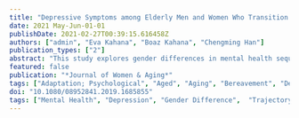 ```yaml
---
title: "Depressive Symptoms among Elderly Men and Women Who Transition to Widowhood: Comparisons with Long Term Married and Long Term Widowed over a 10-Year Period"
date: 2021 May-Jun-01-01
publishDate: 2021-02-27T00:39:15.616458Z
authors: ["admin", "Eva Kahana", "Boaz Kahana", "Chengming Han"]
publication_types: ["2"]
abstract: "This study explores gender differences in mental health sequelae of transition to widowhood among old-old retirement community dwellers. Data are based on a prospective panel survey of 748 older adults (mean age~=~78) with follow-ups over a 10-year period. Mixed-effects models suggest that elderly widows and widowers experienced sharp increases of depressive symptoms subsequent to spousal loss. Men showed stable increases of depressive symptoms after widowhood whereas an inverted U-shape curve of depressive symptoms was prominent for older women. Findings indicate that women are more resilient and are better able to cope with spousal loss than are their male counterparts."
featured: false
publication: "*Journal of Women & Aging*"
tags: ["Adaptation; Psychological", "Aged", "Aging", "Bereavement", "Depression", "Depressive", "differences", "Emotional Adjustment", "Female", "gender", "Humans", "Male", "Marriage", "Prospective Studies", "symptoms", "widowhood", "Widowhood"]
doi: "10.1080/08952841.2019.1685855"
tags: ["Mental Health", "Depression", "Gender Difference",  "Trajectory"]
---
```


